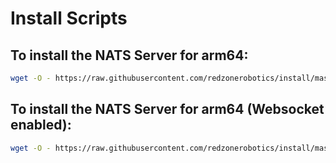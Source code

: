 # Install Scripts

## To install the NATS Server for arm64:
```bash
wget -O - https://raw.githubusercontent.com/redzonerobotics/install/master/nats-arm64/install.sh | bash
```

## To install the NATS Server for arm64 (Websocket enabled):
```bash
wget -O - https://raw.githubusercontent.com/redzonerobotics/install/master/nats-ws-arm64/install.sh | bash
```